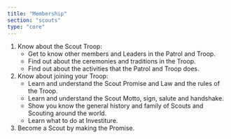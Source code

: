 ```yaml
---
title: "Membership"
section: "scouts"
type: "core"
---
```


1. Know about the Scout Troop:
   * Get to know other members and Leaders in the Patrol and Troop.
   * Find out about the ceremonies and traditions in the Troop.
   * Find out about the activities that the Patrol and Troop does.
2. Know about joining your Troop:
   * Learn and understand the Scout Promise and Law and the rules of the Troop.
   * Learn and understand the Scout Motto, sign, salute and handshake.
   * Show you know the general history and family of Scouts and Scouting around the world.
   * Learn what to do at Investiture.
3. Become a Scout by making the Promise.
